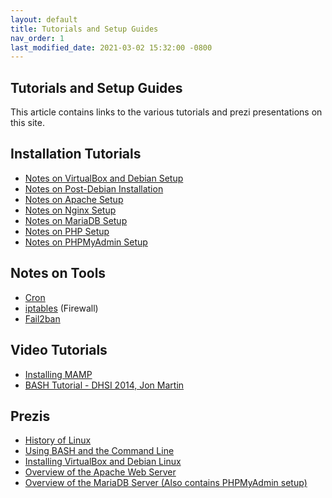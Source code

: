 ```yaml
---
layout: default
title: Tutorials and Setup Guides
nav_order: 1
last_modified_date: 2021-03-02 15:32:00 -0800
---
```


## Tutorials and Setup Guides

This article contains links to the various tutorials and prezi presentations on this site.

Installation Tutorials
----------------------

-   [Notes on VirtualBox and Debian Setup](../Notes%20on%20VirtualBox%20and%20Debian%20Setup)
-   [Notes on Post-Debian Installation](../Notes%20on%20Post-Debian%20Installation)
-   [Notes on Apache Setup](../Notes%20on%20Apache%20Setup)
-   [Notes on Nginx Setup](../Notes%20on%20Nginx%20Setup)
-   [Notes on MariaDB Setup](../Notes%20on%20MariaDB%20Setup)
-   [Notes on PHP Setup](../Notes%20on%20PHP%20Setup)
-   [Notes on PHPMyAdmin Setup](../Notes%20on%20PHPMyAdmin%20Setup)

Notes on Tools
--------------

-   [Cron](../Cron)
-   [iptables](../iptables) (Firewall)
-   [Fail2ban](../Fail2ban)

Video Tutorials
---------------

-   [Installing MAMP](https://dhlinux.org/Tutorials/MAMP-Tutorial.mp4)
-   [BASH Tutorial - DHSI 2014, Jon Martin](https://dhlinux.org/Tutorials/Bash-Tutorial.mp4)

Prezis
------

-   [History of Linux](https://prezi.com/owlxtbwnxxzg/?token=79a88ad6e8bd6eb145ad4238ab1cf1be356e6486e47a1e09b6dbc82c80bf717d&utm_campaign=share&utm_medium=copy)
-   [Using BASH and the Command Line](https://prezi.com/a_u9g2oqraan/?token=11c22ca66953ef1d5bee0839558940db89c01328f8ac5b0cc7b35e1088b823cb&utm_campaign=share&utm_medium=copy)
-   [Installing VirtualBox and Debian Linux](https://prezi.com/l6znv2squxxu/?token=e5c7473d78bdc288648d9bf52d46640f6707ba53088da4fff1c1d46899b22b1b&utm_campaign=share&utm_medium=copy)
-   [Overview of the Apache Web Server](https://prezi.com/0nxhpwoqs1ob/?token=c0330c47af44c2a59c2d78a405225da0ce22dbaf4c10d50fd213f906fb34feee&utm_campaign=share&utm_medium=copy)
-   [Overview of the MariaDB Server (Also contains PHPMyAdmin setup)](https://prezi.com/a6lvi8i-ygmx/?token=737a74a0219e48c9ac16642d07200db9d3290aec2e7c91f7923825953c2a1110&utm_campaign=share&utm_medium=copy)